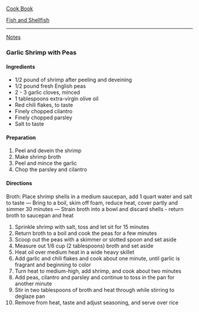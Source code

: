 [Cook Book]()  

[Fish and Shellfish]()  

-----  

[Notes]()  

### Garlic Shrimp with Peas  

#### Ingredients  

* 1/2 pound of shrimp after peeling and deveining  
* 1/2 pound fresh English peas  
* 2 - 3 garlic cloves, minced
* 1 tablespoons extra-virgin olive oil
* Red chili flakes, to taste
* Finely chopped cilantro
* Finely chopped parsley
* Salt to taste

#### Preparation  

1. Peel and devein the shrimp  
2. Make shrimp broth  
3. Peel and mince the garlic  
4. Chop the parsley and cilantro  

#### Directions  

Broth: Place shrimp shells in a medium saucepan, add 1 quart water and salt to taste — Bring to a boil, skim off foam, reduce heat, cover partly and simmer 30 minutes — Strain broth into a bowl and discard shells - return broth to saucepan and heat

1. Sprinkle shrimp with salt, toss and let sit for 15 minutes  
2. Return broth to a boil and cook the peas for a few minutes    
3. Scoop out the peas with a skimmer or slotted spoon and set aside  
4. Measure out 1/6 cup (2 tablespoons) broth and set aside  
5. Heat oil over medium heat in a wide heavy skillet   
6. Add garlic and chili flakes and cook about one minute, until garlic is fragrant and beginning to color  
7. Turn heat to medium-high, add shrimp, and cook about two minutes  
8. Add peas, cilantro and parsley and continue to toss in the pan for another minute  
9. Stir in two tablespoons of broth and heat through while stirring to deglaze pan  
10. Remove from heat, taste and adjust seasoning, and serve over rice  
